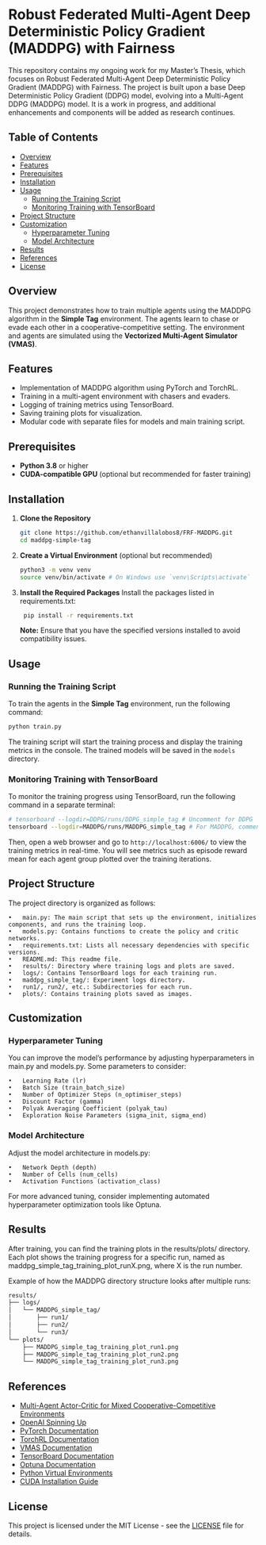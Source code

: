 # Robust Federated Multi-Agent Deep Deterministic Policy Gradient (MADDPG) with Fairness

This repository contains my ongoing work for my Master’s Thesis, which focuses on Robust Federated Multi-Agent Deep Deterministic Policy Gradient (MADDPG) with Fairness. The project is built upon a base Deep Deterministic Policy Gradient (DDPG) model, evolving into a Multi-Agent DDPG (MADDPG) model. It is a work in progress, and additional enhancements and components will be added as research continues.

## Table of Contents

- [Overview](#overview)
- [Features](#features)
- [Prerequisites](#prerequisites)
- [Installation](#installation)
- [Usage](#usage)
  - [Running the Training Script](#running-the-training-script)
  - [Monitoring Training with TensorBoard](#monitoring-training-with-tensorboard)
- [Project Structure](#project-structure)
- [Customization](#customization)
  - [Hyperparameter Tuning](#hyperparameter-tuning)
  - [Model Architecture](#model-architecture)
- [Results](#results)
- [References](#references)
- [License](#license)

## Overview

This project demonstrates how to train multiple agents using the MADDPG algorithm in the **Simple Tag** environment. The agents learn to chase or evade each other in a cooperative-competitive setting. The environment and agents are simulated using the **Vectorized Multi-Agent Simulator (VMAS)**.

## Features

- Implementation of MADDPG algorithm using PyTorch and TorchRL.
- Training in a multi-agent environment with chasers and evaders.
- Logging of training metrics using TensorBoard.
- Saving training plots for visualization.
- Modular code with separate files for models and main training script.

## Prerequisites

- **Python 3.8** or higher
- **CUDA-compatible GPU** (optional but recommended for faster training)

## Installation

1. **Clone the Repository**

   ```bash
   git clone https://github.com/ethanvillalobos8/FRF-MADDPG.git
   cd maddpg-simple-tag
   ```
2. **Create a Virtual Environment** (optional but recommended)

   ```bash
   python3 -m venv venv
   source venv/bin/activate # On Windows use `venv\Scripts\activate`
   ```
3. **Install the Required Packages**
    Install the packages listed in requirements.txt:

   ```bash
    pip install -r requirements.txt
    ```
   **Note:** Ensure that you have the specified versions installed to avoid compatibility issues.

## Usage

### Running the Training Script

To train the agents in the **Simple Tag** environment, run the following command:

```bash
python train.py
```

The training script will start the training process and display the training metrics in the console. The trained models will be saved in the `models` directory.

### Monitoring Training with TensorBoard

To monitor the training progress using TensorBoard, run the following command in a separate terminal:

```bash
# tensorboard --logdir=DDPG/runs/DDPG_simple_tag # Uncomment for DDPG
tensorboard --logdir=MADDPG/runs/MADDPG_simple_tag # For MADDPG, comment out the DDPG line if not already
```

Then, open a web browser and go to `http://localhost:6006/` to view the training metrics in real-time.
You will see metrics such as episode reward mean for each agent group plotted over the training iterations.

## Project Structure

The project directory is organized as follows:

	•	main.py: The main script that sets up the environment, initializes components, and runs the training loop.
	•	models.py: Contains functions to create the policy and critic networks.
	•	requirements.txt: Lists all necessary dependencies with specific versions.
	•	README.md: This readme file.
	•	results/: Directory where training logs and plots are saved.
	•	logs/: Contains TensorBoard logs for each training run.
	•	maddpg_simple_tag/: Experiment logs directory.
	•	run1/, run2/, etc.: Subdirectories for each run.
	•	plots/: Contains training plots saved as images.

## Customization

### Hyperparameter Tuning

You can improve the model’s performance by adjusting hyperparameters in main.py and models.py. Some parameters to consider:

	•	Learning Rate (lr)
	•	Batch Size (train_batch_size)
	•	Number of Optimizer Steps (n_optimiser_steps)
	•	Discount Factor (gamma)
	•	Polyak Averaging Coefficient (polyak_tau)
	•	Exploration Noise Parameters (sigma_init, sigma_end)

### Model Architecture

Adjust the model architecture in models.py:

	•	Network Depth (depth)
	•	Number of Cells (num_cells)
	•	Activation Functions (activation_class)

For more advanced tuning, consider implementing automated hyperparameter optimization tools like Optuna.

## Results

After training, you can find the training plots in the results/plots/ directory. Each plot shows the training progress for a specific run, named as maddpg_simple_tag_training_plot_runX.png, where X is the run number.

Example of how the MADDPG directory structure looks after multiple runs:
```bash
results/
├── logs/
│   └── MADDPG_simple_tag/
│       ├── run1/
│       ├── run2/
│       └── run3/
└── plots/
    ├── MADDPG_simple_tag_training_plot_run1.png
    ├── MADDPG_simple_tag_training_plot_run2.png
    └── MADDPG_simple_tag_training_plot_run3.png
```

## References

- [Multi-Agent Actor-Critic for Mixed Cooperative-Competitive Environments](https://arxiv.org/abs/1706.02275)
- [OpenAI Spinning Up](https://spinningup.openai.com/en/latest/)
- [PyTorch Documentation](https://pytorch.org/docs/stable/index.html)
- [TorchRL Documentation](https://torchrl.readthedocs.io/en/latest/)
- [VMAS Documentation](https://vmas.readthedocs.io/en/latest/)
- [TensorBoard Documentation](https://pytorch.org/docs/stable/tensorboard.html)
- [Optuna Documentation](https://optuna.readthedocs.io/en/stable/)
- [Python Virtual Environments](https://docs.python.org/3/library/venv.html)
- [CUDA Installation Guide](https://docs.nvidia.com/cuda/cuda-installation-guide-linux/index.html)

## License

This project is licensed under the MIT License - see the [LICENSE](LICENSE) file for details.